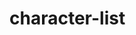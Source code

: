 # character-list
<!DOCTYPE html>

<html>
  <head>
    <title>Disney/Pixar Character List</title>
  </head>
  
  <body>
  
  </body>
</html>
